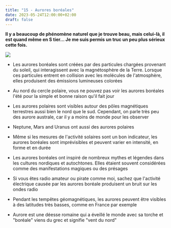 ```yaml
---
title: "15 - Aurores boréales"
date: 2023-05-24T12:00:00+02:00
draft: false
---
```


**Il y a beaucoup de phénomène naturel que je trouve beau, mais celui-là, il est quand même en S tier... Je me suis permis un truc un peu plus sérieux cette fois.**

![](/img/15.jpg)

- Les aurores boréales sont créées par des particules chargées provenant du soleil, qui interagissent avec la magnétosphère de la Terre. Lorsque ces particules entrent en collision avec les molécules de l'atmosphère, elles produisent des émissions lumineuses colorées

- Au nord du cercle polaire, vous ne pouvez pas voir les aurores boréales l'été pour la simple et bonne raison qu'il fait jour

- Les aurores polaires sont visibles autour des pôles magnétiques terrestres aussi bien le nord que le sud. Cependant, on parle très peu des aurore australe, car il y a moins de monde pour les observer

- Neptune, Mars and Uranus ont aussi des aurores polaires  

- Même si les mesures de l'activité solaires sont un bon indicateur, les aurores boréales sont imprévisibles et peuvent varier en intensité, en forme et en durée

- Les aurores boréales ont inspiré de nombreux mythes et légendes dans les cultures nordiques et autochtones. Elles étaient souvent considérées comme des manifestations magiques ou des présages

- Si vous êtes radio amateur ou pirate comme moi, sachez que l'activité électrique causée par les aurores boréale produisent un bruit sur les ondes radio

- Pendant les tempêtes géomagnétiques, les aurores peuvent être visibles à des latitudes très basses, comme en France par exemple

- Aurore est une déesse romaine qui a éveillé le monde avec sa torche et "boréale" viens du grec et signifie "vent du nord"
